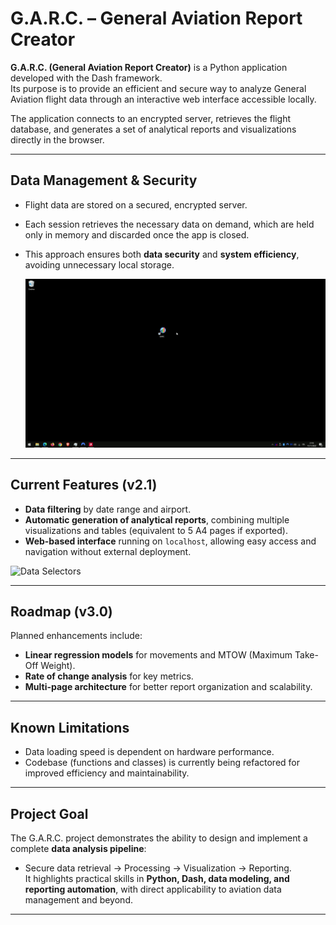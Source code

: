 # G.A.R.C. – General Aviation Report Creator  

**G.A.R.C. (General Aviation Report Creator)** is a Python application developed with the Dash framework.  
Its purpose is to provide an efficient and secure way to analyze General Aviation flight data through an interactive web interface accessible locally.  

The application connects to an encrypted server, retrieves the flight database, and generates a set of analytical reports and visualizations directly in the browser.  

---

## Data Management & Security  
- Flight data are stored on a secured, encrypted server.  
- Each session retrieves the necessary data on demand, which are held only in memory and discarded once the app is closed.  
- This approach ensures both **data security** and **system efficiency**, avoiding unnecessary local storage.

  ![Download_data](https://github.com/MaurizioCarrara/GARC-Public/blob/main/GIFs/downloadDB.gif)
---

## Current Features (v2.1)  
- **Data filtering** by date range and airport.  
- **Automatic generation of analytical reports**, combining multiple visualizations and tables (equivalent to 5 A4 pages if exported).  
- **Web-based interface** running on `localhost`, allowing easy access and navigation without external deployment.  

![Data Selectors](https://github.com/MaurizioCarrara/GARC-Public/blob/main/GIFs/Selectors.gif)  

---

## Roadmap (v3.0)  
Planned enhancements include:  
- **Linear regression models** for movements and MTOW (Maximum Take-Off Weight).  
- **Rate of change analysis** for key metrics.  
- **Multi-page architecture** for better report organization and scalability.  

---

## Known Limitations  
- Data loading speed is dependent on hardware performance.  
- Codebase (functions and classes) is currently being refactored for improved efficiency and maintainability.  

---

## Project Goal  
The G.A.R.C. project demonstrates the ability to design and implement a complete **data analysis pipeline**:  
- Secure data retrieval → Processing → Visualization → Reporting.  
It highlights practical skills in **Python, Dash, data modeling, and reporting automation**, with direct applicability to aviation data management and beyond.  

---

